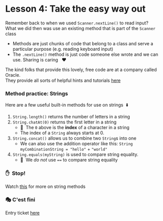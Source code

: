 # Lesson 4: Take the easy way out
Remember back to when we used `Scanner.nextLine()` to read input?\
What we did then was use an existing method that is part of the `Scanner` class
 - Methods are just chunks of code that belong to a class and serve a particular purpose (e.g. reading keyboard input)
 - The `.nextLine()` method is just code someone else wrote and we can use. Sharing is caring &nbsp; :heart: 

The kind folks that provide this lovely, free code are at a company called Oracle.\
They provide all sorts of helpful hints and tutorials [here](https://docs.oracle.com/javase/tutorial/java/index.html)

### Method practice: Strings
Here are a few useful built-in methods for use on strings &nbsp;:arrow_down:
  1. `String.length()` returns the number of letters in a string
  2. `String.chatAt(0)` returns the first letter in a string
      - :pushpin:&nbsp; The `0` above is the **index** of a character in a string
      - The index of a `String` always starts at 0.
  3. `String.concat()` allows us to combine two `String`s into one
      - We can also use the addition operator like this: `String myCombinationString = "hello"` + `"world"`
  4. `String.equals(myString)` is used to compare string equality.
      - :pushpin:&nbsp; We _do not_ use `==` to compare string equality
      
### :hand:&nbsp; Stop! 
Watch [this](https://youtube.com) for more on string methods

### :performing_arts:&nbsp;C'est fini
Entry ticket [here](https://forms.office.com/Pages/ResponsePage.aspx?id=P9fbuiFvgkyZJ5ogeV5C0bXAAGShYuhAq0O_bKHZJnxUMlRSMlo3SFU0UTEwTUZLTTM5QU1ETFhaUSQlQCN0PWcu)

   
   
    
  


